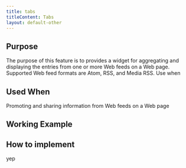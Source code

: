 ```yaml
---
title: tabs
titleContent: Tabs
layout: default-other
---
```

## Purpose
The purpose of this feature is to provides a widget for aggregating and displaying the entries from one or more Web feeds on a Web page. Supported Web feed formats are Atom, RSS, and Media RSS.
Use when

## Used When
Promoting and sharing information from Web feeds on a Web page

## Working Example

<div>
	<div>
		<wb-tabs v="5"></wb-tabs>
	</div>
</div>
<wb-tabs v="5"></wb-tabs>

## How to implement

yep
